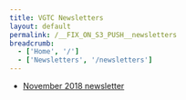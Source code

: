 ```yaml
---
title: VGTC Newsletters
layout: default
permalink: /__FIX_ON_S3_PUSH__newsletters
breadcrumb:
  - ['Home', '/']
  - ['Newsletters', '/newsletters']
---
```


* [November 2018 newsletter](/newsletters/2018-11-01)
